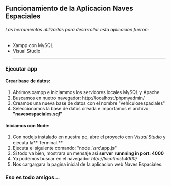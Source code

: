 ## Funcionamiento de la Aplicacion Naves Espaciales 
###### Las herramientas utilizadas para desarrollar esta aplicacion fueron:
- Xampp con MySQL
- Visual Studio<hr>

### Ejecutar app 
#### Crear base de datos:
1. Abrimos xampp e iniciammos los servidores locales MySQL y Apache
2. Buscamos en nuetro navegador: http://localhost/phpmyadmin/
3. Creamos una nueva base de datos con el nombre "vehiculosespaciales"
4. Seleccionamos la base de datos creada e importamos el archivo: **"navesespaciales.sql"**

#### Iniciamos con Node:
1. Con nodejs instalado en nuestra pc, abre el proyecto con *Visual Studio* y ejecuta la** Terminal.**
2. Ejecuta el siguiente comando: "node .\src\app.js"
3. Si todo va bien, mostrara un mensaje asi  **server runnning in port:  4000**
3. Ya podemos buscar en el navegador *http://localhost:4000/*
4. Nos cargargara la pagina inicial de la aplicacion web Naves Espaciales.


### Eso es todo amigos...
